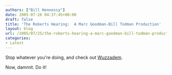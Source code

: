 ```yaml
---
authors: ["Bill Hennessy"]
date: 2005-07-26 04:37:45+00:00
draft: false
title: 'The Roberts Hearing:  A Marc Goodman-Bill Todman Production'
layout: blog
url: /2005/07/25/the-roberts-hearing-a-marc-goodman-bill-todman-production/
categories:
- Latest
---
```


Stop whatever you're doing, and check out [Wuzzadem](https://wuzzadem.typepad.com/wuz/2005/07/thank_you_for_y.html).

Now, dammit.  Do it!
